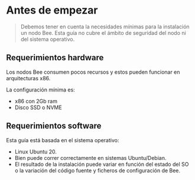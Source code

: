 # Antes de empezar
> Debemos tener en cuenta la necesidades mínimas para la instalación un nodo Bee.
> Esta guía no cubre el ámbito de seguridad del nodo ni del sistema operativo.

## Requerimientos hardware

Los nodos Bee consumen pocos recursos y estos pueden funcionar en arquitecturas x86.

La configuración mínima es:
- x86 con 2Gb ram
- Disco SSD o NVME


## Requerimientos software

Esta guía está basada en el sistema operativo:
- Linux Ubuntu 20.
- Bien puede correr correctamente en sistemas Ubuntu/Debian.
- El resultado de la instalación puede variar en función del estado del SO o la variación del código fuente y ficheros de configuración de Bee.
